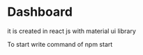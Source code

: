 # Dashboard
it is created in react js with material ui library

To start write command of npm start
